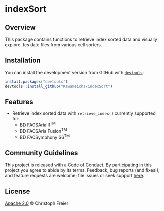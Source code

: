 # indexSort

## Overview

This package contains functions to retrieve index sorted data and visually explore .fcs date files from various cell sorters.

## Installation

You can install the development version from GitHub with [`devtools`](https://github.com/r-lib/devtools):

``` r
install.packages("devtools")
devtools::install_github("Kawameicha/indexSort")
```

## Features

* Retrieve index sorted data with `retrieve_index()` currently supported for:
  * BD FACSAriaIII<sup>TM</sup>
  * BD FACSAria Fusion<sup>TM</sup>
  * BD FACSymphony S6<sup>TM</sup>

## Community Guidelines

This project is released with a [Code of Conduct](https://github.com/Kawameicha/indexSort/blob/master/CODE_OF_CONDUCT.md). By participating in this project you agree to abide by its terms. Feedback, bug reports (and fixes!), and feature requests are welcome; file issues or seek support [here](http://github.com/Kawameicha/indexSort/issues).

## License

[Apache 2.0](https://opensource.org/licenses/Apache-2.0) © Christoph Freier
